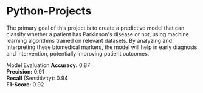 # Python-Projects
The primary goal of this project is to create a predictive model that can classify whether a patient has Parkinson's disease or not, using machine learning algorithms trained on relevant datasets. By analyzing and interpreting these biomedical markers, the model will help in early diagnosis and intervention, potentially improving patient outcomes.

Model Evaluation
  **Accuracy:** 0.87  
  **Precision:** 0.91  
  **Recall** (Sensitivity): 0.94  
  **F1-Score:** 0.92  
